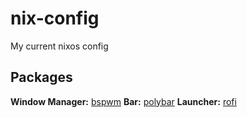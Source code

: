# nix-config

My current nixos config

## Packages
**Window Manager:** [bspwm](https://github.com/baskerville/bspwm)
**Bar:** [polybar](https://github.com/polybar/polybar)
**Launcher:** [rofi](https://github.com/davatorium/rofi)
